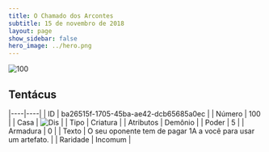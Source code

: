 ```yaml
---
title: O Chamado dos Arcontes
subtitle: 15 de novembro de 2018
layout: page
show_sidebar: false
hero_image: ../hero.png
---
```


![100](https://cdn.keyforgegame.com/media/card_front/pt/341_100_WQWQX27FH7M2_pt.png)

## Tentácus

|----|----|
| ID | ba26515f-1705-45ba-ae42-dcb65685a0ec |
| Número | 100 |
| Casa | ![Dis](https://archonarcana.com/images/thumb/e/e8/Dis.png/22px-Dis.png "Dis") |
| Tipo | Criatura |
| Atributos | Demônio |
| Poder | 5 |
| Armadura | 0 |
| Texto | O seu oponente tem de pagar 1A  a você para usar um artefato. |
| Raridade | Incomum |
